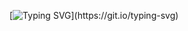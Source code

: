 [![Typing SVG](https://readme-typing-svg.demolab.com?font=Dancing+Script&size=30&pause=1000&color=76AD1FE8&background=F9FF8B5F&center=true&vCenter=true&repeat=false&width=435&height=80&lines=%F0%9F%A5%91%F0%9F%8D%90Hi!+I+am+Harin+%3A++%F0%9F%A5%9D%F0%9F%8D%88+:)](https://git.io/typing-svg)

